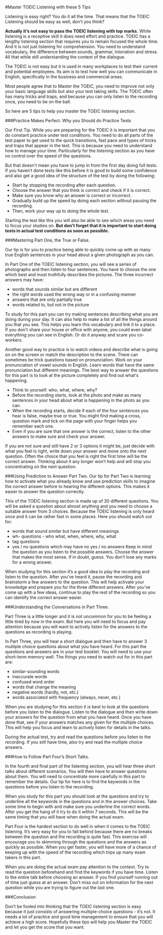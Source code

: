 #Master TOEIC Listening with these 5 Tips
		
Listening is easy right? You do it all the time. That means that the TOEIC Listening should be easy as well, don’t you think? 

**Actually it’s not easy to pass the TOEIC listening with top marks.** While listening is a receptive skill it does need effort and practice. TOEIC has a lengthy listening section that requires you to remain focused  the whole time. And it is not just listening for comprehension. You need to understand vocabulary, the difference between sounds, grammar, intonation and stress. All that while still understanding the context of the dialogue.

The TOEIC is not easy but it is used in many workplaces to test their current and potential employees. Its aim is to test how well you can communicate in English, specifically in the business and commercial areas.

Most people agree that to Master the TOEIC, you need to improve not only your basic language skills but also your test taking skills. The TOEIC often has many tricks and traps, and because you can only listen to the recording once, you need to be on the ball. 

So here are 5 tips to help you master the TOEIC listening section.

###Practice Makes Perfect. Why you Should do Practice Tests

Our First Tip. While you are preparing for the TOEIC it is important that you do constant practice under test conditions. You need to do all parts of the test paper to get used to the quick transitions, fast pace and types of tricks and traps that appear in the test. This is because you need to understand how to manage your time. Particularly for the listening section as you have no control over the speed of the questions.

But that doesn't mean you have to jump in from the first day doing full tests. If you haven’t done tests like this before it is good to build some confidence and also get a good idea of the structure of the test by doing the following: 

+ Start by stopping the recording after each question. 
+ Choose the answer that you think is correct and check if it is correct.
+ Make sure you know why an answer is correct or incorrect.
+ Gradually build up the speed by doing each section without pausing the recording. 
+ Then, work your way up to doing the whole test.

Starting the test like this you will also be able to see which areas you need to focus your studies on. **But don't forget that it is important to start doing tests in actual test conditions as soon as possible.**
		
###Mastering Part One, the True or False.

Our tip is for you to practice being able to quickly come up with as many true English sentences in your head about a given photograph as you can.

In Part One of the TOEIC listening section, you will see a series of photographs and then listen to four sentences. You have to choose the one which best and most truthfully describes the pictures. The three incorrect answers may have:

+ words that sounds similar but are different
+ the right words used the wrong way or in a confusing manner
+ answers that are only partially true
+ words related to, but not in the picture

To study for this part you can try making sentences describing what you are doing during your day. It can also help to make a list of all the things around you that you see. This helps you learn this vocabulary and link it to a place. If you don't share your house or office with anyone, you could even label everything you can see in English. Or do it anyway and scare you co-workers.

Another good way to practice is to watch videos and describe what is going on on the screen or match the description to the scene.
There can sometimes be trick questions based on pronunciation. Work on your pronunciation of vowel sounds in English. Learn words that have the same pronunciation but different meanings.
The best way to answer the questions for this part is to look at the picture completely and find out what's happening. 

+ Think to yourself: who, what, where, why?
+ Before the recording starts, look at the photo and make as many sentences in your head about what is happening in the photo as you can.
+ When the recording starts, decide if each of the four sentences you hear is false, maybe true or true. You might find making a cross, question mark and tick on the page with your finger helps you remember each one. 
+ Even if you are sure that one answer is the correct, listen to the other answers to make sure and check your answer.

If you are not sure and still have 2 or 3 options it might be, just decide with what you feel is right, write down your answer and move onto the next question. Often the choice that you feel is right the first time will be the correct answer. Thinking about it any longer won’t help and will stop you concentrating on the next question.

###Using Prediction to Answer Part Two.
Our tip for Part Two is learning how to activate what you already know and use prediction skills to imagine the correct answer before to hearing the different options. This makes it easier to answer the question correctly.

This of the TOEIC listening section is made up of 30 different questions. You will be asked a question about almost anything and you need to choose a suitable answer from 3 choices. Because the TOEIC listening is only heard once and it can be rather fast in some places.
Here you should watch out for:

+ words that sound similar but have different meanings
+ wh- questions - who what, when, where, why, what 
+ tag questions
+ yes / no questions which may have no yes / no answers
Keep in mind the question as you listen to the possible answers. Choose the answer that makes the most sense. If in doubt, guess. You don’t lose any marks for a wrong answer.

When studying for this section it’s a good idea to play the recording and listen to the question. After you’ve heard it, pause the recording and brainstorm a few answers to the question. This will help activate your knowledge and prepare you for the three different answers. After you’ve come up with a few ideas, continue to play the rest of the recording so you can identify the correct answer easier. 

###Understanding the Conversations in Part Three.

Part Three is a little longer and it is not uncommon for you to be feeling a little tired by now in the exam. But here you will need to focus and pay attention because you will want to actively listen for the answers to the questions as recording is playing.

In Part Three, you will hear a short dialogue and then have to answer 3 multiple choice questions about what you have heard. For this part the questions and answers are in your test booklet. You will need to use your short-term memory well. The things you need to watch out for in this part are:

+ similar-sounding words
+ inaccurate words
+ confused word order
+ words that change the meaning
+ negative words (hardly, not, etc.)
+ words associated with frequency (always, never, etc.)

When you are studying for this section it is best to look at the questions before you listen to the dialogue. Listen to the dialogue and then write down your answers for the question from what you have heard. Once you have done that, see if your answers matches any given for the multiple choices. This will help you focus and learn to actively listen for details in the talks.

During the actual test, try and read the questions before you listen to the recording. If you still have time, also try and read the multiple choice answers.


###How to Follow Part Four’s Short Talks.

In the fourth and final part of the listening section, you will hear three short talks about different scenarios. You will then have to answer questions about them. You will need to concentrate more carefully in this part to remember the details. Our tip for here is to find the keywords in the questions before you listen to the recording.

When you study for this part you should look at the questions and try to underline all the keywords in the questions and in the answer choices. Take some time to begin with and make sure you underline the correct words. After you get the hang of it try to do it within 7 seconds. This will be the same timing that you will have when doing the actual exam.

Part Four is the hardest section to do well in when it comes to the TOEIC listening. It’s very easy for you to fall behind because there are no breaks between the question and the recording is quite fast. This exercise will encourage you to skimming through the questions and the answers as quickly as possible. When you get faster, you will have more of a chance of keeping up with the speed of the recording which trips up many exam takers in this part.

When you are doing the actual exam pay attention to the context. Try to read the question beforehand and find the keywords if you have time. Listen to the entire talk before choosing an answer. If you find yourself running out of time just guess at an answer. Don’t miss out on information for the next question while you are trying to figure out the last one.



###Conclusion

Don’t be fooled into thinking that the TOEIC listening section is easy because it just consists of answering multiple-choice questions - it’s not. It needs a lot of practice and good time management to ensure that you will achieve a high score. Hopefully these tips will help you Master the TOEIC and let you get the score that you want.
